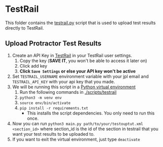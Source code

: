 # TestRail

This folder contains the [testrail.py](./testrail.py) script that is used to upload test results directly to TestRail.

## Upload Protractor Test Results

1. Create an API Key in [TestRail](https://cae-testrail.jpl.nasa.gov/testrail/index.php?/mysettings) in your TestRail user settings.
   1. Copy the key (**SAVE IT**, you won't be able to access it later on)
   2. Click add key
   3. **Click `Save Settings` or else your API key won't be active**
2. Set `TESTRAIL_USERNAME` environment variable with your jpl email and `TESTRAIL_API_KEY` with your api key that you made.
3. We will be running this script in a [Python virtual environment](https://realpython.com/python-virtual-environments-a-primer/)
   1. Run the following commands in [./scripts/testrail](.)
   2. `python3 -m venv env`
   3. `source env/bin/activate`
   4. `pip install -r requirements.txt`
      - This installs the script dependencies. You only need to run this once.
4. Now you can run `python3 main.py path/to/your/testouptut.xml <section_id>` where section_id is the id of the section in testrail that you want your test results to be uploaded to.
5. If you want to exit the virtual environment, just type `deactivate`
